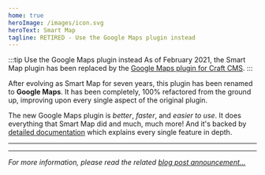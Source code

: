 ```yaml
---
home: true
heroImage: /images/icon.svg
heroText: Smart Map
tagline: RETIRED - Use the Google Maps plugin instead
---
```


:::tip Use the Google Maps plugin instead
As of February 2021, the Smart Map plugin has been replaced by the [Google Maps plugin for Craft CMS](https://plugins.craftcms.com/google-maps).
:::

After evolving as Smart Map for seven years, this plugin has been renamed to **Google Maps**. It has been completely, 100% refactored from the ground up, improving upon every single aspect of the original plugin.

The new Google Maps plugin is _better_, _faster_, and _easier to use_. It does everything that Smart Map did and much, much more! And it's backed by [detailed documentation](https://plugins.doublesecretagency.com/google-maps/) which explains every single feature in depth.

---
---

_For more information, please read the related [blog post announcement...](https://www.doublesecretagency.com/blog/smart-map-is-dead-long-live-google-maps)_
